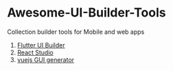 # Awesome-UI-Builder-Tools
Collection builder tools for Mobile and web apps 

1. [Flutter UI Builder ](https://www.widgetmaker.dev/)
2. [React Studio](https://reactstudio.com/)
3. [vuejs GUI generator](https://vuegg.github.io/)

